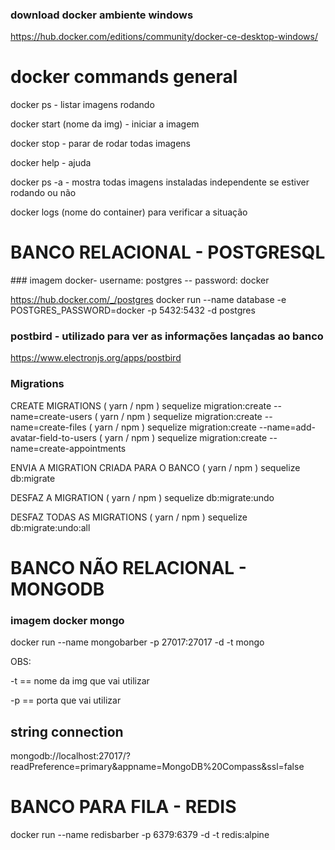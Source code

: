 ### download docker ambiente windows

https://hub.docker.com/editions/community/docker-ce-desktop-windows/

# docker commands general

docker ps - listar imagens rodando

docker start (nome da img) - iniciar a imagem

docker stop - parar de rodar todas imagens

docker help - ajuda

docker ps -a - mostra todas imagens instaladas independente se
estiver rodando ou não

docker logs (nome do container) para verificar a situação

<h1> BANCO RELACIONAL - POSTGRESQL </h1>
### imagem docker- username: postgres -- password: docker

https://hub.docker.com/_/postgres
docker run --name database -e POSTGRES_PASSWORD=docker -p 5432:5432 -d postgres

### postbird - utilizado para ver as informações lançadas ao banco

https://www.electronjs.org/apps/postbird

### Migrations

CREATE MIGRATIONS
( yarn / npm ) sequelize migration:create --name=create-users
( yarn / npm ) sequelize migration:create --name=create-files
( yarn / npm ) sequelize migration:create --name=add-avatar-field-to-users
( yarn / npm ) sequelize migration:create --name=create-appointments

ENVIA A MIGRATION CRIADA PARA O BANCO
( yarn / npm ) sequelize db:migrate

DESFAZ A MIGRATION
( yarn / npm ) sequelize db:migrate:undo

DESFAZ TODAS AS MIGRATIONS
( yarn / npm ) sequelize db:migrate:undo:all

<h1> BANCO NÃO RELACIONAL - MONGODB </h1>

### imagem docker mongo

docker run --name mongobarber -p 27017:27017 -d -t mongo

OBS:

-t == nome da img que vai utilizar

-p == porta que vai utilizar

## string connection

mongodb://localhost:27017/?readPreference=primary&appname=MongoDB%20Compass&ssl=false

<h1> BANCO PARA FILA - REDIS </h1>
docker run --name redisbarber -p 6379:6379 -d -t redis:alpine

